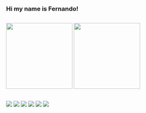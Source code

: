 ### Hi my name is Fernando!

##


<div>
  <img height="180em" src="https://github-readme-stats.vercel.app/api?username=ferbarbosa&show_icons=true&theme=tokyonight"/>
  <img height="180em" src="https://github-readme-stats.vercel.app/api/top-langs/?username=ferbarbosa&show_icons=true&theme=tokyonight"/>
</div>

##

<div>
  <img src="https://img.shields.io/badge/Node.js-43853D?style=for-the-badge&logo=node.js&logoColor=white" />
  <img src="https://img.shields.io/badge/JavaScript-323330?style=for-the-badge&logo=javascript&logoColor=F7DF1E" />
  <img src="https://img.shields.io/badge/PHP-777BB4?style=for-the-badge&logo=php&logoColor=white" />
  <img src="https://img.shields.io/badge/React_Native-20232A?style=for-the-badge&logo=react&logoColor=61DAFB" />
  <img src="https://img.shields.io/badge/Laravel-FF2D20?style=for-the-badge&logo=laravel&logoColor=white" />
  <img src="https://img.shields.io/badge/MySQL-00000F?style=for-the-badge&logo=mysql&logoColor=white" />
</div>
